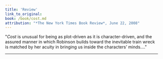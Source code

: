 ```yaml
---
title: 'Review'
link_to_original:
book: /book/cost.md
attribution: "*The New York Times Book Review*, June 22, 2008"
---
```

"*Cost* is unusual for being as plot-driven as it is character-driven, and the assured manner in which Robinson builds toward the inevitable train wreck is matched by her acuity in bringing us inside the characters’ minds...."

---
